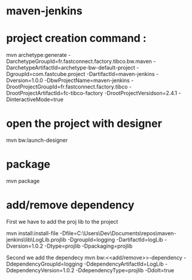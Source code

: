 # maven-jenkins
# project creation command :

  mvn archetype:generate  -DarchetypeGroupId=fr.fastconnect.factory.tibco.bw.maven -DarchetypeArtifactId=archetype-bw-default-project -DgroupId=com.fastcube.project -DartifactId=maven-jenkins -Dversion=1.0.0 -DbwProjectName=maven-jenkins -DrootProjectGroupId=fr.fastconnect.factory.tibco -DrootProjectArtifactId=fc-tibco-factory -DrootProjectVersidson=2.4.1 -DinteractiveMode=true
                        
# open the project with designer

  mvn bw:launch-designer
 
# package

  mvn package

# add/remove dependency

First we have to add the proj lib to the project 

mvn install:install-file -Dfile=C:\Users\Dev\Documents\repos\maven-jenkins\lib\LogLib.projlib -DgroupId=logging -DartifactId=logLib -Dversion=1.0.2 -Dtype=projlib -Dpackaging=projlib

Second we add the dependecy
mvn bw:<<add/remove>>-dependency -DdependencyGroupId=logging -DdependencyArtifactId=LogLib -DdependencyVersion=1.0.2 -DdependencyType=projlib -DdoIt=true
